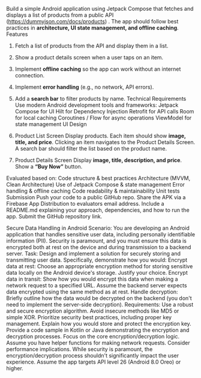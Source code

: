 Build a simple Android application using Jetpack Compose that fetches and displays a list of products from a public API (https://dummyjson.com/docs/products) . The app should follow best practices in **architecture, UI state management, and offline caching**.
Features
1. Fetch a list of products from the API and display them in a list.
2. Show a product details screen when a user taps on an item.
3. Implement **offline caching** so the app can work without an internet connection.
4. Implement **error handling** (e.g., no network, API errors).
5. Add a **search bar** to filter products by name.
Technical Requirements
 Use modern Android development tools and frameworks:
Jetpack Compose for UI
Hilt for Dependency Injection
Retrofit for API calls
Room for local caching
Coroutines / Flow for async operations
ViewModel for state management
UI Design
1. Product List Screen
   Display products.
   Each item should show **image, title, and price**.
   Clicking an item navigates to the Product Details Screen.
   A search bar should filter the list based on the product name.

2. Product Details Screen
   Display **image, title, description, and price**.
   Show a **“Buy Now”** button.

Evaluated based on:
Code structure & best practices
Architecture (MVVM, Clean Architecture)
Use of Jetpack Compose & state management
Error handling & offline caching
Code readability & maintainability
Unit tests
Submission
Push your code to a public GitHub repo.
Share the APK via a Firebase App Distribution to evaluators email address.
Include a README.md explaining your approach, dependencies, and how to run the app.
Submit the GitHub repository link.


Secure Data Handling in Android
Scenario: You are developing an Android application that handles sensitive user data, including personally identifiable information (PII). Security is paramount, and you must ensure this data is encrypted both at rest on the device and during transmission to a backend server.
Task: Design and implement a solution for securely storing and transmitting user data. Specifically, demonstrate how you would:
Encrypt data at rest: Choose an appropriate encryption method for storing sensitive data locally on the Android device's storage. Justify your choice.
Encrypt data in transit: Show how you would encrypt this data when making a network request to a specified URL. Assume the backend server expects data encrypted using the same method as at rest.
Handle decryption: Briefly outline how the data would be decrypted on the backend (you don't need to implement the server-side decryption).
Requirements:
Use a robust and secure encryption algorithm. Avoid insecure methods like MD5 or simple XOR.
Prioritize security best practices, including proper key management. Explain how you would store and protect the encryption key.
Provide a code sample in Kotlin or Java demonstrating the encryption and decryption processes. Focus on the core encryption/decryption logic. Assume you have helper functions for making network requests.
Consider performance implications. While security is paramount, the encryption/decryption process shouldn't significantly impact the user experience.
Assume the app targets API level 26 (Android 8.0 Oreo) or higher.
